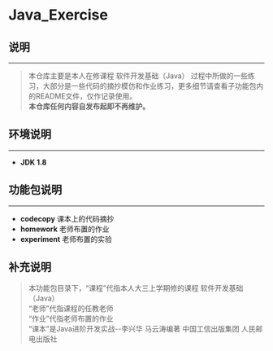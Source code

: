 # Java_Exercise

## 说明
***
> 本仓库主要是本人在修课程 软件开发基础（Java） 过程中所做的一些练习，大部分是一些代码的摘抄模仿和作业练习，更多细节请查看子功能包内的README文件，仅作记录使用。  
> **本仓库任何内容自发布起即不再维护。**
## 环境说明
***
- **JDK 1.8**

## 功能包说明
***
- **codecopy** 课本上的代码摘抄
- **homework** 老师布置的作业
- **experiment** 老师布置的实验

## 补充说明
> 本功能包目录下，“课程”代指本人大三上学期修的课程 软件开发基础（Java）  
>              “老师”代指课程的任教老师  
>              “作业”代指老师布置的作业  
>              “课本”是Java进阶开发实战--李兴华 马云涛编著 中国工信出版集团 人民邮电出版社
